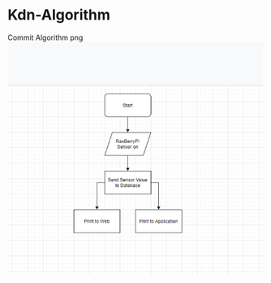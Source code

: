 # Kdn-Algorithm
Commit Algorithm png
<img src="https://github.com/lot8229/Kdn-Algorithm/blob/master/kdn%20Algorithm%201.png">

